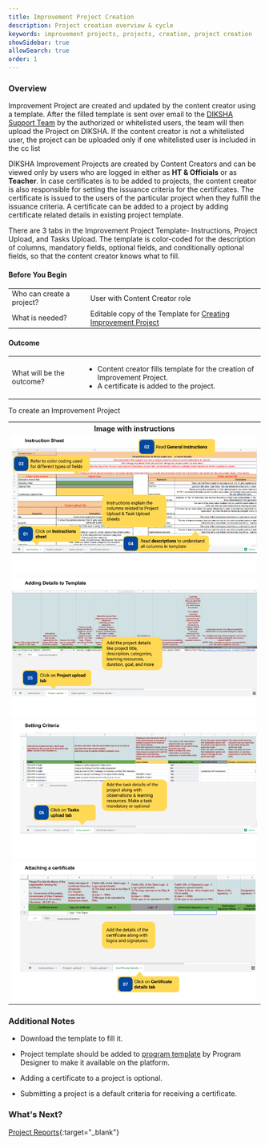 ```yaml
---
title: Improvement Project Creation
description: Project creation overview & cycle 
keywords: improvement projects, projects, creation, project creation
showSidebar: true
allowSearch: true
order: 1
---
```


### Overview

Improvement Project are created and updated by the content creator using a template. After the filled template is sent over email to the <a href = "mailto:projectsupport@teamdiksha.org" target="_blank">DIKSHA Support Team</a> by the authorized or whitelisted users, the team will then upload the Project on DIKSHA.
If the content creator is not a whitelisted user, the project can be uploaded only if one whitelisted user is included in the cc list
 
DIKSHA Improvement Projects are created by Content Creators and can be viewed only by users who are logged in either as **HT & Officials** or as **Teacher**. In case certificates is to be added to projects, the content creator is also responsible for setting the issuance criteria for the certificates. The certificate is issued to the users of the particular project when they fulfill the issuance criteria. A certificate can be added to a project by adding certificate related details in existing project template.

There are 3 tabs in the Improvement Project Template- Instructions, Project Upload, and Tasks Upload. The template is color-coded for the description of columns, mandatory fields, optional fields, and conditionally optional fields, so that the content creator knows what to fill. 

#### Before You Begin

<table>
  <tr><td>Who can create a project?</td>
      <td>User with Content Creator role</td>
  </tr>
  <tr><td>What is needed?</td>
      <td>Editable copy of the Template for <a href="https://docs.google.com/spreadsheets/d/10CyZBbIpXl0MzWCw7PtgRCw1CxkrHNYV-gMAcEU7b0E/edit?usp=sharing" target="_blank">
      Creating Improvement Project</a></td>
  </tr>
</table>

#### Outcome

<table>
 <tr><td>What will be the outcome?</td>
  <td><ul><li>Content creator fills template for the creation of Improvement Project.</li>
  <li>A certificate is added to the project.</li></ul></td>
  </tr>
</table>

To create an Improvement Project

<table>
<tr>
  <th>Image with instructions</th>
</tr>
  <tr>
    <td><img src="../images/creation/project_Creation.png"></td>
  </tr>
  <tr>
    <td><img src="../images/creation/project_Creation_1.png"></td>
  </tr>
  <tr>
    <td><img src="../images/creation/project_Creation_2.png"></td>
  </tr>
  <tr>
    <td><img src="../images/creation/project_Creation_3.png"></td>
  </tr>
</table>


### Additional Notes

- Download the template to fill it.

- Project template should be added to <a href="https://docs.google.com/spreadsheets/d/1Q4z1d1aUHY5VVrco2TvHPuWEq7314glUjFxB-jYjfiY/edit?usp=sharing">program template</a> by Program Designer to make it available on the platform.

- Adding a certificate to a project is optional.

- Submitting a project is a default criteria for receiving a certificate.

### What's Next?

[Project Reports](../project-reports/index.html){:target="_blank"} 
